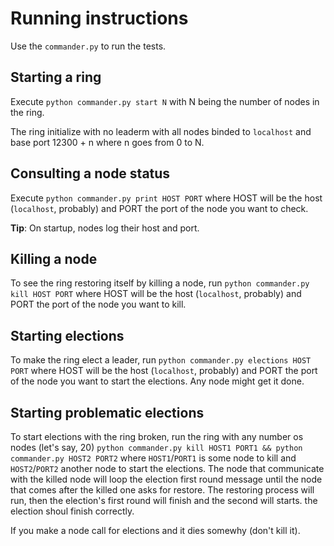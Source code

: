 # Running instructions

Use the `commander.py` to run the tests.

## Starting a ring

Execute `python commander.py start N` with N being the number of nodes in the ring.

The ring initialize with no leaderm with all nodes binded to `localhost` and base port 12300 + n where n goes from 0 to N.

## Consulting a node status

Execute `python commander.py print HOST PORT` where HOST will be the host (`localhost`, probably) and PORT the port of the node you want to check. 

**Tip**: On startup, nodes log their host and port.

## Killing a node

To see the ring restoring itself by killing a node, run `python commander.py kill HOST PORT` where HOST will be the host (`localhost`, probably) and PORT the port of the node you want to kill.

## Starting elections 

To make the ring elect a leader, run `python commander.py elections HOST PORT` where HOST will be the host (`localhost`, probably) and PORT the port of the node you want to start the elections. Any node might get it done.

## Starting problematic elections

To start elections with the ring broken, run the ring with any number os nodes (let's say, 20) `python commander.py kill HOST1 PORT1 && python commander.py HOST2 PORT2` where `HOST1`/`PORT1` is some node to kill and `HOST2`/`PORT2` another node to start the elections. The node that communicate with the killed node will loop the election first round message until the node that comes after the killed one asks for restore. The restoring process will run, then the election's first round will finish and the second will starts. the election shoul finish correctly.

If you make a node call for elections and it dies somewhy (don't kill it).